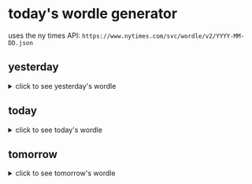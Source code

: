# today's wordle generator

uses the ny times API: `https://www.nytimes.com/svc/wordle/v2/YYYY-MM-DD.json`

## yesterday

<details>
    <summary>click to see yesterday's wordle</summary>

    scoff

</details>

## today

<details>
    <summary>click to see today's wordle</summary>

    canon

</details>

## tomorrow

<details>
    <summary>click to see tomorrow's wordle</summary>

    shape

</details>
